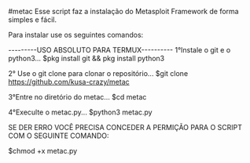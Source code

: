 #metac
Esse script faz a instalação do Metasploit Framework de forma simples e fácil.

Para instalar use os seguintes comandos:

---------USO ABSOLUTO PARA TERMUX----------
1°Instale o git e o python3...
$pkg install git && pkg install python3

2° Use o git clone para clonar o repositório...
$git clone https://github.com/kusa-crazy/metac

3°Entre no diretório do metac...
$cd metac

4°Execulte o metac.py...
$python3 metac.py

SE DER ERRO VOCÊ PRECISA CONCEDER A PERMIÇÃO PARA O SCRIPT COM O SEGUINTE COMANDO:

$chmod +x metac.py
